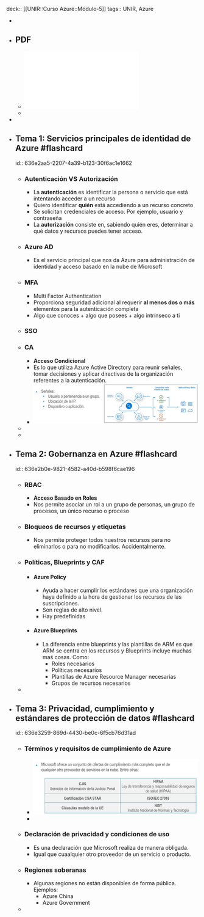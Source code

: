 deck:: [[UNIR::Curso Azure::Módulo-5]]
tags:: UNIR, Azure

-
- ## PDF
	- ![Azure_Modulo-5_Identidad-gobernanza-privacidad-y-cumplimiento.pdf](../assets/Azure_Modulo-5_Identidad-gobernanza-privacidad-y-cumplimiento_1668160422073_0.pdf)
	-
-
- ## Tema 1: Servicios principales de identidad de Azure #flashcard
  id:: 636e2aa5-2207-4a39-b123-30f6ac1e1662
	- ### Autenticación VS Autorización
		- La **autenticación** es identificar la persona o servicio que está intentando acceder a un recurso
		- Quiero identificar **quién** está accediendo a un recurso concreto
		- Se solicitan credenciales de acceso. Por ejemplo, usuario y contraseña
		- La **autorización** consiste en, sabiendo quién eres, determinar a qué datos y recursos puedes tener acceso.
	- ### Azure AD
		- Es el servicio principal que nos da Azure para administración de identidad y acceso basado en la nube de Microsoft
	- ### MFA
		- Multi Factor Authentication
		- Proporciona seguridad adicional al requerir **al menos dos o más** elementos para la autenticación completa
		- Algo que conoces + algo que posees + algo intrínseco a ti
	- ### SSO
	- ### CA
		- **Acceso Condicional**
		- Es lo que utiliza Azure Active Directory para reunir señales, tomar decisiones y aplicar directivas de la organización referentes a la autenticación.
		- ![image.png](../assets/image_1668160199070_0.png)
	-
	-
- ## Tema 2: Gobernanza en Azure #flashcard
  id:: 636e2b0e-9821-4582-a40d-b598f6cae196
	- ### RBAC
		- **Acceso Basado en Roles**
		- Nos permite asociar un rol a un grupo de personas, un grupo de procesos, un único recurso o proceso
	- ### Bloqueos de recursos y etiquetas
		- Nos permite proteger todos nuestros recursos para no eliminarlos o para no modificarlos. Accidentalmente.
	- ### Políticas, Blueprints y CAF
		- #### Azure Policy
			- Ayuda a hacer cumplir los estándares que una organización haya definido a la hora de gestionar los recursos de las suscripciones.
			- Son reglas de alto nivel.
			- Hay predefinidas
		- #### Azure Blueprints
			- La diferencia entre blueprints y las plantillas de ARM es que ARM se centra en los recursos y Blueprints incluye muchas maś cosas. Como:
				- Roles necesarios
				- Políticas necesarios
				- Plantillas de Azure Resource Manager necesarias
				- Grupos de recursos necesarios
	-
- ## Tema 3: Privacidad, cumplimiento y estándares de protección de datos #flashcard
  id:: 636e3259-869d-4430-be0c-6f5cb76d31ad
	- ### Términos y requisitos de cumplimiento de Azure
		- ![image.png](../assets/image_1668166549577_0.png)
		-
	- ### Declaración de privacidad y condiciones de uso
		- Es una declaración que Microsoft realiza de manera obligada.
		- Igual que cuaalquier otro proveedor de un servicio o producto.
	- ### Regiones soberanas
		- Algunas regiones no están disponibles de forma pública. Ejemplos:
			- Azure China
			- Azure Government
	-